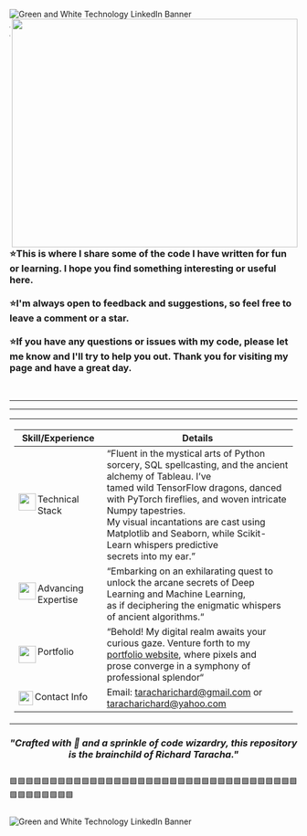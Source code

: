 <!--INTRODUCTION-->
![Green and White Technology LinkedIn Banner](https://github.com/TarachaR/TarachaR/assets/67068918/36e0c2ca-8e53-4dd4-b7ed-64f1ae5bc719)
<img align="right" width="500" height="400" src="https://user-images.githubusercontent.com/67068918/213999433-1efea580-a36c-46ff-9b6e-43c3251f9a9e.gif">

---
---

<h3 style="text-align: left;">⭐This is where I share some of the code I have written for fun or learning. I hope you find something interesting or useful here.
</br>
  </br>
  ⭐I'm always open to feedback and suggestions, so feel free to leave a comment or a star. 
  </br>
  </br>
  ⭐If you have any questions or issues with my code, please let me know and I'll try to help you out. Thank you for visiting my page and have a great day.</h3>
&nbsp;
&nbsp;
&nbsp;
&nbsp;
&nbsp;
&nbsp;
&nbsp;
&nbsp;

---

<!--TOOLS & TECHNOLOGIES-->

---


<table>
<tr>

<td width="150%">

| Skill/Experience | Details |
|-|-|
| <img align="left" width="30" height="30" src="https://user-images.githubusercontent.com/67068918/214104582-097569b5-1838-41ed-ae70-8793caf0643d.svg">Technical Stack | “Fluent in the mystical arts of Python sorcery, SQL spellcasting, and the ancient alchemy of Tableau. I’ve </br> tamed wild TensorFlow dragons, danced with PyTorch fireflies, and woven intricate Numpy tapestries. </br> My visual incantations are cast using Matplotlib and Seaborn, while Scikit-Learn whispers predictive </br> secrets into my ear.” |
| <img align="left" width="30" height="30" src="https://user-images.githubusercontent.com/67068918/214105208-2e32b13b-9eb5-4e74-848f-b185ca09beba.svg">Advancing Expertise | “Embarking on an exhilarating quest to unlock the arcane secrets of Deep Learning and Machine Learning, </br> as if deciphering the enigmatic whispers of ancient algorithms.“  |  
| <img align="left" width="30" height="30" src="https://user-images.githubusercontent.com/67068918/214105601-d27e49e9-9582-4d52-b232-a7fe12956a5d.svg">Portfolio | “Behold! My digital realm awaits your curious gaze. Venture forth to my <a href="https://richardtaracha.glitch.me/" target="_top"> portfolio website</a>, where pixels and </br> prose converge in a symphony of professional splendor“  |
| <img align="left" width="25" height="25" src="https://user-images.githubusercontent.com/67068918/214105883-50f17bbc-47cf-4c39-8470-b1b7315c9b86.svg">Contact Info | Email: taracharichard@gmail.com or taracharichard@yahoo.com |

</td>


</tr>
</table>

<h3 align="center"><i>"Crafted with 💖 and a sprinkle of code wizardry, this repository is the brainchild of Richard Taracha."</i></h3>

<img align="left" width="1500" height="10" src="https://github.com/TarachaR/TarachaR/assets/67068918/e89267bf-c34e-4497-b3c6-0caa3dd1f0d4.gif">

🟩🟩🟩🟩🟩🟩🟩🟩🟩🟩🟩🟩🟩🟩🟩🟩🟩🟩🟩🟩🟩🟩🟩🟩🟩🟩🟩🟩🟩🟩🟩🟩🟩🟩🟩🟩🟩🟩🟩🟩🟩🟩🟩🟩



<img align="left" width="1500" height="10" src="https://github.com/TarachaR/TarachaR/assets/67068918/6d720dae-2dba-45cf-8828-f3c16f6528bb.gif">

![Green and White Technology LinkedIn Banner](https://github.com/TarachaR/TarachaR/assets/67068918/36e0c2ca-8e53-4dd4-b7ed-64f1ae5bc719)

